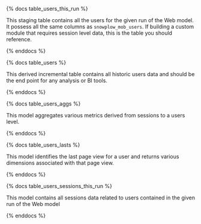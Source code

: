 {% docs table_users_this_run %}

This staging table contains all the users for the given run of the Web model. It possess all the same columns as `snowplow_mob_users`. If building a custom module that requires session level data, this is the table you should reference.

{% enddocs %}


{% docs table_users %}

This derived incremental table contains all historic users data and should be the end point for any analysis or BI tools.

{% enddocs %}


{% docs table_users_aggs %}

This model aggregates various metrics derived from sessions to a users level.

{% enddocs %}

{% docs table_users_lasts %}

This model identifies the last page view for a user and returns various dimensions associated with that page view.

{% enddocs %}


{% docs table_users_sessions_this_run %}

This model contains all sessions data related to users contained in the given run of the Web model 

{% enddocs %}